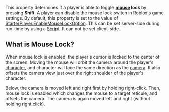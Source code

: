 This property determines if a player is able to toggle **[mouse](https://developer.roblox.com/en-us/api-reference/class/Mouse) lock** by pressing **Shift**. A player can disable the mouse lock switch in Roblox's game settings. By default, this property is set to the value of [StarterPlayer.EnableMouseLockOption](https://developer.roblox.com/en-us/api-reference/property/StarterPlayer/EnableMouseLockOption). This can be set server-side during run-time by using a [Script](https://developer.roblox.com/en-us/api-reference/class/Script). It can not be set client-side.

What is Mouse Lock?
-------------------

When mouse lock is enabled, the player's cursor is locked to the center of the screen. Moving the mouse will orbit the camera around the player's [character](https://developer.roblox.com/en-us/api-reference/property/Player/Character), and character will face the same direction as the [camera](https://developer.roblox.com/en-us/api-reference/class/Camera). It also offsets the camera view just over the right shoulder of the player's character.

Below, the camera is moved left and right first by holding right-click. Then, mouse lock is enabled which changes the mouse to a target reticule, and offsets the camera. The camera is again moved left and right (without holding right click).